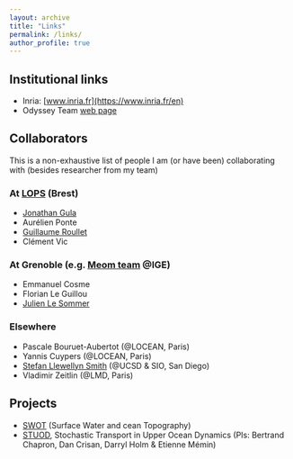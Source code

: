 ```yaml
---
layout: archive
title: "Links"
permalink: /links/
author_profile: true
---
```


## Institutional links
* Inria: [www.inria.fr](https://www.inria.fr/en)
* Odyssey Team [web page](https://team.inria.fr/odyssey/)

## Collaborators
This is a non-exhaustive list of people I am (or have been) collaborating with (besides researcher from my team)

### At [LOPS](https://www.umr-lops.fr/en) (Brest)
* [Jonathan Gula](https://www.jgula.fr)
* Aurélien Ponte
* [Guillaume Roullet](https://github.com/pvthinker/)
* Clément Vic

### At Grenoble (e.g. [Meom team](https://meom-group.github.io/) @IGE)
* Emmanuel Cosme
* Florian Le Guillou
* [Julien Le Sommer](http://lesommer.github.io/)

### Elsewhere
* Pascale Bouruet-Aubertot (@LOCEAN, Paris)
* Yannis Cuypers (@LOCEAN, Paris)
* [Stefan Llewellyn Smith](https://sites.google.com/a/eng.ucsd.edu/sgls/) (@UCSD & SIO, San Diego)
* Vladimir Zeitlin (@LMD, Paris)

## Projects
* [SWOT](https://swot.jpl.nasa.gov/) (Surface Water and cean Topography)
* [STUOD](https://www.imperial.ac.uk/ocean-dynamics-synergy/), Stochastic Transport in Upper Ocean Dynamics (PIs: Bertrand Chapron, Dan Crisan, Darryl Holm & Etienne Mémin)
